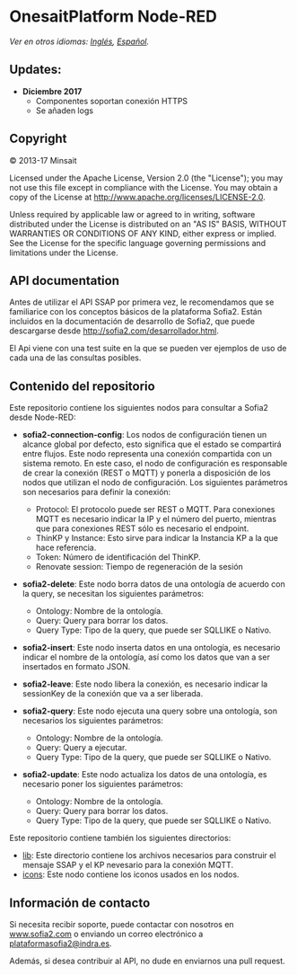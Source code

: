 # OnesaitPlatform Node-RED

*Ver en otros idiomas: [Inglés](README.md), [Español](README.es.md).*

## Updates:

* **Diciembre 2017**
	* Componentes soportan conexión HTTPS 
	* Se añaden logs
		
## Copyright

© 2013-17 Minsait

Licensed under the Apache License, Version 2.0 (the "License"); you may not use this file except in compliance with the License. You may obtain a copy of the License at http://www.apache.org/licenses/LICENSE-2.0.

Unless required by applicable law or agreed to in writing, software distributed under the License is distributed on an "AS IS" BASIS, WITHOUT WARRANTIES OR CONDITIONS OF ANY KIND, either express or implied. See the License for the specific language governing permissions and limitations under the License.

## API documentation

Antes de utilizar el API SSAP por primera vez, le recomendamos que se familiarice con los conceptos básicos de la plataforma Sofia2. Están incluidos en la
documentación de desarrollo de Sofia2, que puede descargarse desde http://sofia2.com/desarrollador.html.

El Api viene con una test suite en la que se pueden ver ejemplos de uso de cada una de las consultas posibles.

## Contenido del repositorio

Este repositorio contiene los siguientes nodos para consultar a Sofia2 desde Node-RED:

* **sofia2-connection-config**: Los nodos de configuración tienen un alcance global por defecto, esto significa que el estado se compartirá entre flujos. Este nodo representa una conexión compartida con un sistema remoto. En este caso, el nodo de configuración es responsable de crear la conexión (REST o MQTT) y ponerla a disposición de los nodos que utilizan el nodo de configuración. Los siguientes parámetros son necesarios para definir la conexión:
    * Protocol: El protocolo puede ser REST o MQTT. Para conexiones MQTT es necesario indicar la IP y el número del puerto, mientras que para conexiones REST sólo es necesario el endpoint.
    * ThinKP y Instance: Esto sirve para indicar la Instancia KP a la que hace referencia.
    * Token: Número de identificación del ThinKP.
    * Renovate session: Tiempo de regeneración de la sesión
    
* **sofia2-delete**: Este nodo borra datos de una ontología de acuerdo con la query, se necesitan los siguientes parámetros:
    * Ontology: Nombre de la ontología.
    * Query: Query para borrar los datos.
    * Query Type: Tipo de la query, que puede ser SQLLIKE o Nativo.

* **sofia2-insert**: Este nodo inserta datos en una ontología, es necesario indicar el nombre de la ontología, así como los datos que van a ser insertados en formato JSON.

* **sofia2-leave**: Este nodo libera la conexión, es necesario indicar la sessionKey de la conexión que va a ser liberada.

* **sofia2-query**: Este nodo ejecuta una query sobre una ontología, son necesarios los siguientes parámetros:
    * Ontology: Nombre de la ontología.
    * Query: Query a ejecutar.
    * Query Type: Tipo de la query, que puede ser SQLLIKE o Nativo.
    
* **sofia2-update**: Este nodo actualiza los datos de una ontología, es necesario poner los siguientes parámetros:
    * Ontology: Nombre de la ontología.
    * Query: Query para borrar los datos.
    * Query Type: Tipo de la query, que puede ser SQLLIKE o Nativo.
    
Este repositorio contiene también los siguientes directorios:

* [lib](lib): Este directorio contiene los archivos necesarios para construir el mensaje SSAP y el KP nevesario para la conexión MQTT.
* [icons](icons): Este nodo contiene los iconos usados en los nodos.

## Información de contacto

Si necesita recibir soporte, puede contactar con nosotros en www.sofia2.com o enviando un correo electrónico a [plataformasofia2@indra.es](mailto:plataformasofia2@indra.es).

Además, si desea contribuir al API, no dude en enviarnos una pull request.
